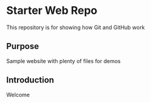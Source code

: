 # Starter Web Repo

This repository is for showing how Git and GitHub work

## Purpose

Sample website with plenty of files for demos

## Introduction

Welcome